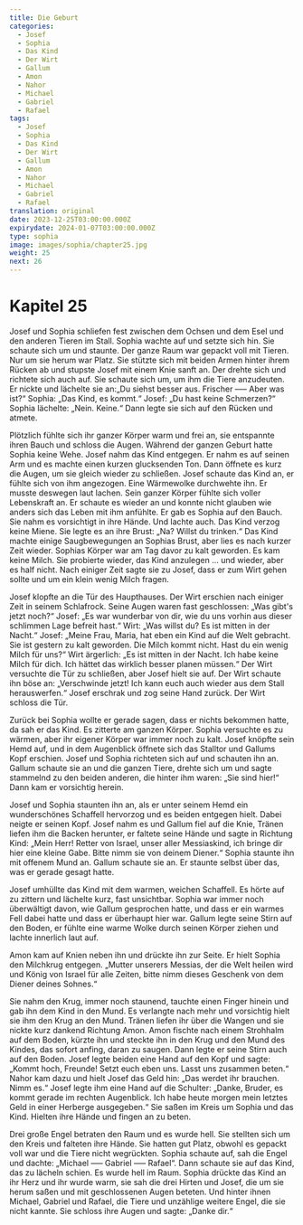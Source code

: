 ```yaml
---
title: Die Geburt
categories:
  - Josef
  - Sophia
  - Das Kind
  - Der Wirt
  - Gallum
  - Amon
  - Nahor
  - Michael
  - Gabriel
  - Rafael
tags:
  - Josef
  - Sophia
  - Das Kind
  - Der Wirt
  - Gallum
  - Amon
  - Nahor
  - Michael
  - Gabriel
  - Rafael
translation: original
date: 2023-12-25T03:00:00.000Z
expirydate: 2024-01-07T03:00:00.000Z
type: sophia
image: images/sophia/chapter25.jpg
weight: 25
next: 26
---
```


# Kapitel 25

Josef und Sophia schliefen fest zwischen dem Ochsen und dem Esel und den anderen Tieren im Stall.
Sophia wachte auf und setzte sich hin.
Sie schaute sich um und staunte.
Der ganze Raum war gepackt voll mit Tieren.
Nur um sie herum war Platz.
Sie stützte sich mit beiden Armen hinter ihrem Rücken ab und stupste Josef mit einem Knie sanft an.
Der drehte sich und richtete sich auch auf.
Sie schaute sich um, um ihm die Tiere anzudeuten.
Er nickte und lächelte sie an:„Du siehst besser aus.
Frischer ––– Aber was ist?“
Sophia: „Das Kind, es kommt.“
Josef: „Du hast keine Schmerzen?“
Sophia lächelte: „Nein.
Keine.“
Dann legte sie sich auf den Rücken und atmete.

Plötzlich fühlte sich ihr ganzer Körper warm und frei an, sie entspannte ihren Bauch und schloss die Augen.
Während der ganzen Geburt hatte Sophia keine Wehe.
Josef nahm das Kind entgegen.
Er nahm es auf seinen Arm und es machte einen kurzen glucksenden Ton.
Dann öffnete es kurz die Augen, um sie gleich wieder zu schließen.
Josef schaute das Kind an, er fühlte sich von ihm angezogen.
Eine Wärmewolke durchwehte ihn.
Er musste deswegen laut lachen.
Sein ganzer Körper fühlte sich voller Lebenskraft an.
Er schaute es wieder an und konnte nicht glauben wie anders sich das Leben mit ihm anfühlte.
Er gab es Sophia auf den Bauch.
Sie nahm es vorsichtigt in ihre Hände.
Und lachte auch.
Das Kind verzog keine Miene.
Sie legte es an ihre Brust: „Na?
Willst du trinken.“
Das Kind machte einige Saugbewegungen an Sophias Brust, aber lies es nach kurzer Zeit wieder.
Sophias Körper war am Tag davor zu kalt geworden.
Es kam keine Milch.
Sie probierte wieder, das Kind anzulegen ... und wieder, aber es half nicht.
Nach einiger Zeit sagte sie zu Josef, dass er zum Wirt gehen sollte und um ein klein wenig Milch fragen.

Josef klopfte an die Tür des Haupthauses.
Der Wirt erschien nach einiger Zeit in seinem Schlafrock.
Seine Augen waren fast geschlossen: „Was gibt's jetzt noch?“
Josef: „Es war wunderbar von dir, wie du uns vorhin aus dieser schlimmen Lage befreit hast.“
Wirt: „Was willst du?
Es ist mitten in der Nacht.“
Josef: „Meine Frau, Maria, hat eben ein Kind auf die Welt gebracht.
Sie ist gestern zu kalt geworden.
Die Milch kommt nicht.
Hast du ein wenig Milch für uns?“
Wirt ärgerlich: „Es ist mitten in der Nacht.
Ich habe keine Milch für dich.
Ich hättet das wirklich besser planen müssen.“
Der Wirt versuchte die Tür zu schließen, aber Josef hielt sie auf.
Der Wirt schaute ihn böse an: „Verschwinde jetzt! Ich kann euch auch wieder aus dem Stall herauswerfen.“
Josef erschrak und zog seine Hand zurück.
Der Wirt schloss die Tür.

Zurück bei Sophia wollte er gerade sagen, dass er nichts bekommen hatte, da sah er das Kind.
Es zitterte am ganzen Körper.
Sophia versuchte es zu wärmen, aber ihr eigener Körper war immer noch zu kalt.
Josef knöpfte sein Hemd auf, und in dem Augenblick öffnete sich das Stalltor und Gallums Kopf erschien.
Josef und Sophia richteten sich auf und schauten ihn an.
Gallum schaute sie an und die ganzen Tiere, drehte sich um und sagte stammelnd zu den beiden anderen, die hinter ihm waren: „Sie sind hier!“
Dann kam er vorsichtig herein.

Josef und Sophia staunten ihn an, als er unter seinem Hemd ein wunderschönes Schaffell hervorzog und es beiden entgegen hielt.
Dabei neigte er seinen Kopf.
Josef nahm es und Gallum fiel auf die Knie, Tränen liefen ihm die Backen herunter, er faltete seine Hände und sagte in Richtung Kind: „Mein Herr!
Retter von Israel, unser aller Messiaskind, ich bringe dir hier eine kleine Gabe.
Bitte nimm sie von deinem Diener.“
Sophia staunte ihn mit offenem Mund an.
Gallum schaute sie an.
Er staunte selbst über das, was er gerade gesagt hatte.

Josef umhüllte das Kind mit dem warmen, weichen Schaffell.
Es hörte auf zu zittern und lächelte kurz, fast unsichtbar.
Sophia war immer noch überwältigt davon, wie Gallum gesprochen hatte, und dass er ein warmes Fell dabei hatte und dass er überhaupt hier war.
Gallum legte seine Stirn auf den Boden, er fühlte eine warme Wolke durch seinen Körper ziehen und lachte innerlich laut auf.

Amon kam auf Knien neben ihn und drückte ihn zur Seite.
Er hielt Sophia den Milchkrug entgegen.
„Mutter unserers Messias, der die Welt heilen wird und König von Israel für alle Zeiten, bitte nimm dieses Geschenk von dem Diener deines Sohnes.“

Sie nahm den Krug, immer noch staunend, tauchte einen Finger hinein und gab ihn dem Kind in den Mund.
Es verlangte nach mehr und vorsichtig hielt sie ihm den Krug an den Mund.
Tränen liefen ihr über die Wangen und sie nickte kurz dankend Richtung Amon.
Amon fischte nach einem Strohhalm auf dem Boden, kürzte ihn und steckte ihn in den Krug und den Mund des Kindes, das sofort anfing, daran zu saugen.
Dann legte er seine Stirn auch auf den Boden.
Josef legte beiden eine Hand auf den Kopf und sagte: „Kommt hoch, Freunde!
Setzt euch eben uns.
Lasst uns zusammen beten.“
Nahor kam dazu und hielt Josef das Geld hin: „Das werdet ihr brauchen.
Nimm es.“
Josef legte ihm eine Hand auf die Schulter: „Danke, Bruder, es kommt gerade im rechten Augenblick.
Ich habe heute morgen mein letztes Geld in einer Herberge ausgegeben.“
Sie saßen im Kreis um Sophia und das Kind.
Hielten ihre Hände und fingen an zu beten.

Drei große Engel betraten den Raum und es wurde hell.
Sie stellten sich um den Kreis und falteten ihre Hände.
Sie hatten gut Platz, obwohl es gepackt voll war und die Tiere nicht wegrückten.
Sophia schaute auf, sah die Engel und dachte: „Michael ––– Gabriel ––– Rafael“.
Dann schaute sie auf das Kind, das zu lächeln schien.
Es wurde hell im Raum.
Sophia drückte das Kind an ihr Herz und ihr wurde warm, sie sah die drei Hirten und Josef, die um sie herum saßen und mit geschlossenen Augen beteten.
Und hinter ihnen Michael, Gabriel und Rafael, die Tiere und unzählige weitere Engel, die sie nicht kannte.
Sie schloss ihre Augen und sagte: „Danke dir.“
